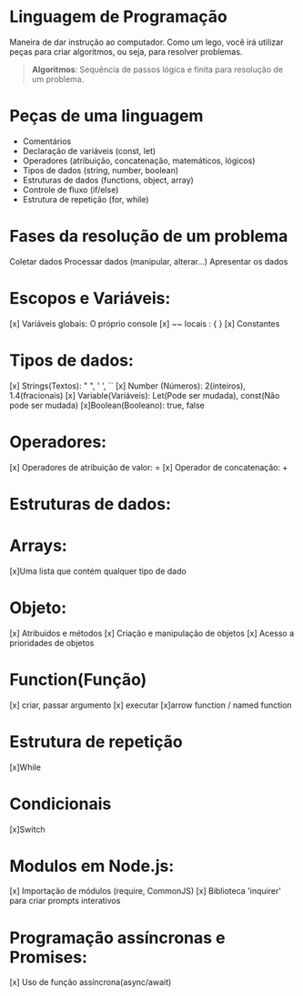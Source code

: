 # Linguagem de Programação

Maneira de dar instrução ao computador.
Como um lego, você irá utilizar peças para criar algoritmos, ou seja, para resolver problemas.
 > **Algoritmos**: Sequência de passos lógica e finita para resolução de um problema.

# Peças de uma linguagem

 - Comentários
 - Declaração de variáveis (const, let)
 - Operadores (atribuição, concatenação, matemáticos, lógicos)
 - Tipos de dados (string, number, boolean)
 - Estruturas de dados (functions, object, array)
 - Controle de fluxo (if/else)
 - Estrutura de repetição (for, while)

# Fases da resolução de um problema

 Coletar dados
 Processar dados (manipular, alterar...)
 Apresentar os dados

# Escopos e Variáveis:

 [x] Variáveis globais: O próprio console
 [x] ~~ locais : { }
 [x] Constantes

# Tipos de dados:

   [x] Strings(Textos): " ", ' ', `` 
   [x] Number (Números): 2(inteiros), 1.4(fracionais)
   [x] Variable(Variáveis): Let(Pode ser mudada), const(Não pode ser mudada)
   [x]Boolean(Booleano): true, false

# Operadores:

 [x] Operadores de atribuição de valor: =
 [x] Operador de concatenação: +

# Estruturas de dados:

  # Arrays:
   [x]Uma lista que contém qualquer tipo de dado

  # Objeto:
   [x] Atribuidos e métodos
   [x] Criação e manipulação de objetos
   [x] Acesso a prioridades de objetos

# Function(Função)

   [x] criar, passar argumento
   [x] executar
   [x]arrow function / named function  

# Estrutura de repetição

  [x]While

# Condicionais

  [x]Switch

# Modulos em Node.js:

 [x] Importação de módulos (require, CommonJS)
 [x] Biblioteca 'inquirer' para criar prompts interativos

# Programação assíncronas e Promises:

 [x] Uso de função assíncrona(async/await)